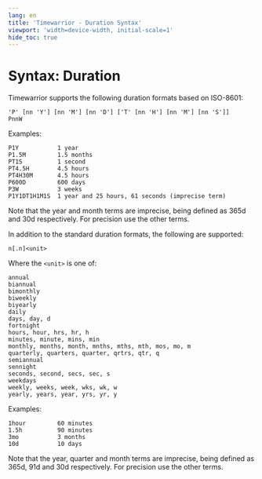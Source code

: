 ```yaml
---
lang: en
title: 'Timewarrior - Duration Syntax'
viewport: 'width=device-width, initial-scale=1'
hide_toc: true
---
```


# Syntax: Duration

Timewarrior supports the following duration formats based on ISO-8601:

    'P' [nn 'Y'] [nn 'M'] [nn 'D'] ['T' [nn 'H'] [nn 'M'] [nn 'S']]
    PnnW

Examples:

    P1Y           1 year
    P1.5M         1.5 months
    PT1S          1 second
    PT4.5H        4.5 hours
    PT4H30M       4.5 hours
    P600D         600 days
    P3W           3 weeks
    P1Y1DT1H1M1S  1 year and 25 hours, 61 seconds (imprecise term)

Note that the year and month terms are imprecise, being defined as 365d and 30d respectively.
For precision use the other terms.

In addition to the standard duration formats, the following are supported:

    n[.n]<unit>

Where the `<unit>` is one of:

    annual
    biannual
    bimonthly
    biweekly
    biyearly
    daily
    days, day, d
    fortnight
    hours, hour, hrs, hr, h
    minutes, minute, mins, min
    monthly, months, month, mnths, mths, mth, mos, mo, m
    quarterly, quarters, quarter, qrtrs, qtr, q
    semiannual
    sennight
    seconds, second, secs, sec, s
    weekdays
    weekly, weeks, week, wks, wk, w
    yearly, years, year, yrs, yr, y

Examples:

    1hour         60 minutes
    1.5h          90 minutes
    3mo           3 months
    10d           10 days

Note that the year, quarter and month terms are imprecise, being defined as 365d, 91d and 30d respectively.
For precision use the other terms.
